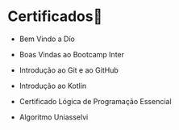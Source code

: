# Certificados:bookmark_tabs:

- Bem Vindo a Dío

- Boas Vindas ao Bootcamp Inter

- Introdução ao Git e ao GitHub

- Introdução ao Kotlin

- Certificado Lógica de Programação Essencial

- Algoritmo Uniasselvi

  
  
  